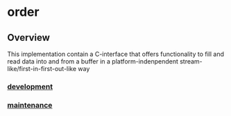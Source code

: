 # order

## Overview

This implementation contain a C-interface that offers functionality to fill and read data into and from a buffer in a platform-indenpendent stream-like/first-in-first-out-like way

### [development](order.development.md)

### [maintenance](order.maintenance.md)

